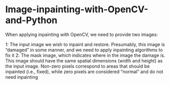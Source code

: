 # Image-inpainting-with-OpenCV-and-Python



When applying inpainting with OpenCV, we need to provide two images:

1:   The input image we wish to inpaint and restore. Presumably, this image is “damaged” in some manner, and we need to apply inpainting algorithms to fix it
2:   The mask image, which indicates where in the image the damage is. This image should have the same spatial dimensions (width and height) as the input image. Non-zero pixels        correspond to areas that should be inpainted (i.e., fixed), while zero pixels are considered “normal” and do not need inpainting
